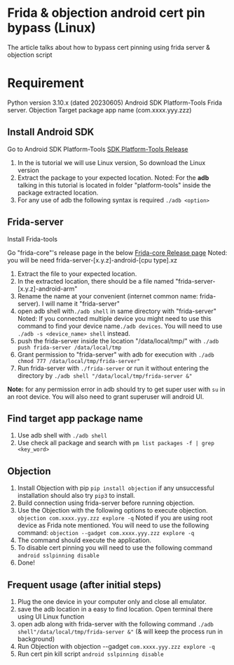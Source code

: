﻿# Frida & objection android cert pin bypass (Linux)

The article talks about how to bypass cert pinning using frida server & objection script


# Requirement
Python version 3.10.x (dated 20230605)
Android SDK Platform-Tools
Frida server.
Objection
Target package app name (com.xxxx.yyy.zzz)

## Install Android SDK
Go to Android SDK Platform-Tools
[SDK Platform-Tools Release](https://developer.android.com/tools/releases/platform-tools)

1. In the is tutorial we will use Linux version, So download the Linux version
2. Extract the package to your expected location.
Noted: For the **adb** talking in this tutorial is located in folder "platform-tools" inside the package extracted location.
3. For any use of adb the following syntax is required
`./adb <option>`

## Frida-server
Install Frida-tools

Go "frida-core"'s release page in the below
[Frida-core Release page](https://github.com/frida/frida/releases)
Noted: you will be need frida-server-[x.y.z]-android-[cpu type].xz
1. Extract the file to your expected location.
2. In the extracted location, there should be a file named "frida-server-[x.y.z]-android-arm"
3. Rename the name at your convenient (internet common name: frida-server). I will name it "frida-server"
4. open adb shell with`./adb shell` in same directory with "frida-server"
Noted: If you connected multiple device you might need to use this command to find your device name`./adb devices`. You will need to use `./adb -s <device_name> shell` instead.
5. push the frida-server inside the location "/data/local/tmp/" with `./adb push frida-server /data/local/tmp`
6. Grant permission to "frida-server" with adb for execution with `./adb chmod 777 /data/local/tmp/frida-server"`
7. Run frida-server with `./frida-server` or run it without entering the directory by `./adb shell "/data/local/tmp/frida-server &"`

**Note:** for any permission error in adb should try to get super user with `su` in an root device. You will also need to grant superuser will android UI.

## Find target app package name
1. Use adb shell with `./adb shell`
2. Use check all package and search with 
`pm list packages -f | grep <key_word>`

## Objection
1. Install Objection with pip
`pip install objection`
if any unsuccessful installation should also try 
`pip3` to install.
2. Build connection using frida-server before running objection.
3. Use the Objection with the following options to execute objection.
`objection com.xxxx.yyy.zzz explore -q` 
Noted if you are using root device as Frida note mentioned. You will need to use the following command:
`objection --gadget com.xxxx.yyy.zzz explore -q`
4. The command should execute the application.
5. To disable cert pinning you will need to use the following command
`android sslpinning disable`
6. Done!

## Frequent usage (after initial steps)
1. Plug the one device in your computer only and close all emulator.
2. save the adb location in a easy to find location. Open terminal there using UI Linux function
3. open adb along with frida-server with the following command `./adb shell"/data/local/tmp/frida-server &"` (& will keep the process run in background)
4. Run Objection with objection --gadget `com.xxxx.yyy.zzz explore -q`
5. Run cert pin kill script
`android sslpinning disable`

